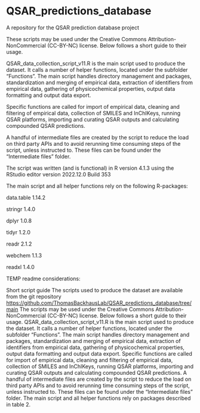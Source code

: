 # QSAR_predictions_database
A repository for the QSAR prediction database project

These scripts may be used under the Creative Commons Attribution-NonCommercial (CC-BY-NC) license. Below follows a short guide to their usage.

QSAR_data_collection_script_v11.R is the main script used to produce the dataset. It calls a number of helper functions, located under the subfolder “Functions”. The main script handles directory management and packages, standardization and merging of empirical data, extraction of identifiers from empirical data, gathering of physicochemical properties, output data formatting and output data export.

Specific functions are called for import of empirical data, cleaning and filtering of empirical data, collection of SMILES and InChIKeys, running QSAR platforms, importing and curating QSAR outputs and calculating compounded QSAR predictions.

A handful of intermediate files are created by the script to reduce the load on third party APIs and to avoid rerunning time consuming steps of the script, unless instructed to. These files can be found under the “Intermediate files” folder.

The script was written (and is functional) in R version 4.1.3 using the RStudio editor version 2022.12.0 Build 353

The main script and all helper functions rely on the following R-packages:

data.table      1.14.2

stringr         1.4.0

dplyr           1.0.8

tidyr           1.2.0

readr           2.1.2

webchem         1.1.3

readxl          1.4.0


TEMP readme considerations:

Short script guide
The scripts used to produce the dataset are available from the git repository https://github.com/ThomasBackhausLab/QSAR_predictions_database/tree/main
The scripts may be used under the Creative Commons Attribution-NonCommercial (CC-BY-NC) license. Below follows a short guide to their usage.
QSAR_data_collection_script_v11.R is the main script used to produce the dataset. It calls a number of helper functions, located under the subfolder “Functions”. The main script handles directory management and packages, standardization and merging of empirical data, extraction of identifiers from empirical data, gathering of physicochemical properties, output data formatting and output data export.
Specific functions are called for import of empirical data, cleaning and filtering of empirical data, collection of SMILES and InChIKeys, running QSAR platforms, importing and curating QSAR outputs and calculating compounded QSAR predictions.
A handful of intermediate files are created by the script to reduce the load on third party APIs and to avoid rerunning time consuming steps of the script, unless instructed to. These files can be found under the “Intermediate files” folder.
The main script and all helper functions rely on packages described in table 2.






